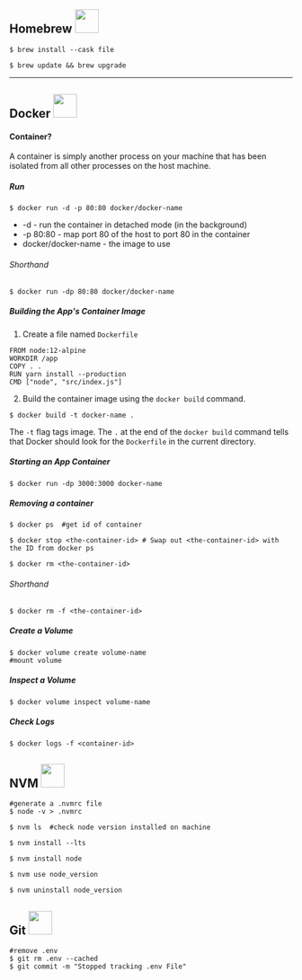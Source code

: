 ## Homebrew <img src='https://cdn.svgporn.com/logos/homebrew.svg'  height="42" width="42"/>

```shell
$ brew install --cask file

$ brew update && brew upgrade
```

<hr/>

## Docker <img src='https://cdn.svgporn.com/logos/docker-icon.svg' height="auto" width="42" />

#### Container?

A container is simply another process on your machine that has been isolated from all other processes on the host machine.

##### Run

```shell
$ docker run -d -p 80:80 docker/docker-name
```

- -d - run the container in detached mode (in the background)
- -p 80:80 - map port 80 of the host to port 80 in the container
- docker/docker-name - the image to use

###### Shorthand

```shell
$ docker run -dp 80:80 docker/docker-name
```

##### Building the App's Container Image

1. Create a file named `Dockerfile`

```shell
FROM node:12-alpine
WORKDIR /app
COPY . .
RUN yarn install --production
CMD ["node", "src/index.js"]
```

2. Build the container image using the `docker build` command.

```shell
$ docker build -t docker-name .
```

The `-t` flag tags image. The `.` at the end of the `docker build` command tells that Docker should look for the `Dockerfile` in the current directory.

##### Starting an App Container

```shell
$ docker run -dp 3000:3000 docker-name
```

##### Removing a container

```shell
$ docker ps  #get id of container

$ docker stop <the-container-id> # Swap out <the-container-id> with the ID from docker ps

$ docker rm <the-container-id>

```

###### Shorthand

```shell
$ docker rm -f <the-container-id>
```

##### Create a Volume

```shell
$ docker volume create volume-name
#mount volume
```

##### Inspect a Volume

```shell
$ docker volume inspect volume-name
```

##### Check Logs

```shell
$ docker logs -f <container-id>
```

## NVM <img src='https://cdn.svgporn.com/logos/nodejs-icon.svg' height="auto" width="42" />

```shell
#generate a .nvmrc file
$ node -v > .nvmrc

$ nvm ls  #check node version installed on machine

$ nvm install --lts

$ nvm install node

$ nvm use node_version

$ nvm uninstall node_version

```

## Git <img src='https://cdn.svgporn.com/logos/git-icon.svg' height="auto" width="42" />

```shell
#remove .env
$ git rm .env --cached
$ git commit -m "Stopped tracking .env File"
```
